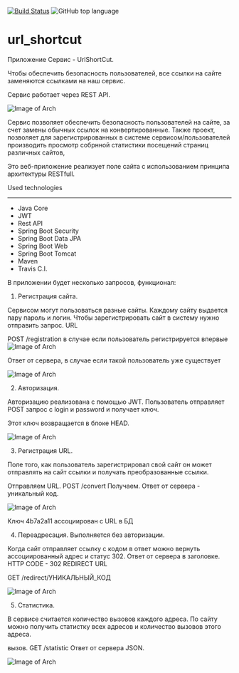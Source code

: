 [![Build Status](https://app.travis-ci.com/SlartiBartFast-art/job4j_url_shortcut.svg?branch=master)](https://app.travis-ci.com/SlartiBartFast-art/job4j_url_shortcut)
![GitHub top language](https://img.shields.io/github/languages/top/SlartiBartFast-art/job4j_url_shortcut?logo=github&logoColor=green)

# url_shortcut


Приложение Сервис - UrlShortCut.

Чтобы обеспечить безопасность пользователей, все ссылки на сайте заменяются ссылками на наш сервис.
 
Сервис работает через REST API.

![Image of Arch](https://github.com/SlartiBartFast-art/job4j_url_shortcut/blob/master/image/Screenshot_1.jpg)


Сервис позволяет обеспечить безопасность пользователей на сайте,
за счет замены обычных ссылок на конвертированные.
Также проект, позволяет для зарегистрированных в системе сервисом/пользователей производить просмотр
собрнной статистики посещений страниц различных сайтов,

Это веб-приложение реализует поле сайта с использованием принципа архитектуры RESTfull.

Used technologies
______________________________________________
- Java Core
- JWT
- Rest API
- Spring Boot Security
- Spring Boot Data JPA
- Spring Boot Web
- Spring Boot Tomcat
- Maven
- Travis C.I.

В приложении будет несколько запросов, функционал:

1. Регистрация сайта.

Сервисом могут пользоваться разные сайты. Каждому сайту выдается пару пароль и логин.
Чтобы зарегистрировать сайт в систему нужно отправить запрос.
URL

POST /registration
в случае если пользователь регистрируется впервые
![Image of Arch](https://github.com/SlartiBartFast-art/job4j_url_shortcut/blob/master/image/Screenshot_2.jpg)

Ответ от сервера, в случае если такой пользователь уже существует

![Image of Arch](https://github.com/SlartiBartFast-art/job4j_url_shortcut/blob/master/image/Screenshot_3.jpg)

2. Авторизация.

Авторизацию реализована с помощью JWT. 
Пользователь отправляет POST запрос с login и password и получает ключ.

Этот ключ возвращается в блоке HEAD.

![Image of Arch](https://github.com/SlartiBartFast-art/job4j_url_shortcut/blob/master/image/Screenshot_4.jpg)

3. Регистрация URL.

Поле того, как пользователь зарегистрировал свой сайт он может отправлять на сайт ссылки
и получать преобразованные ссылки.

Отправляем URL. POST /convert
Получаем. Ответ от сервера - уникальный код.

![Image of Arch](https://github.com/SlartiBartFast-art/job4j_url_shortcut/blob/master/image/Screenshot_5.jpg)

Ключ 4b7a2a11 ассоциирован с URL в БД

4. Переадресация. Выполняется без авторизации.

Когда сайт отправляет ссылку с кодом в ответ можно вернуть ассоциированный адрес и статус 302.
Ответ от сервера в заголовке. HTTP CODE - 302 REDIRECT URL

GET /redirect/УНИКАЛЬНЫЙ_КОД

![Image of Arch](https://github.com/SlartiBartFast-art/job4j_url_shortcut/blob/master/image/Screenshot_6.jpg)

5. Статистика.

В сервисе считается количество вызовов каждого адреса.
По сайту можно получить статистку всех адресов и количество вызовов этого адреса.

вызов. GET /statistic
Ответ от сервера JSON.

![Image of Arch](https://github.com/SlartiBartFast-art/job4j_url_shortcut/blob/master/image/Screenshot_7.jpg)






